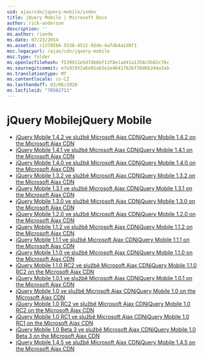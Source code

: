 ```yaml
---
uid: ajax/cdn/jquery-mobile/index
title: jQuery Mobile | Microsoft Docs
author: rick-anderson
description: ''
ms.author: riande
ms.date: 07/23/2014
ms.assetid: c13785b6-5538-4511-92de-4afdb4a1d0f1
msc.legacyurl: /ajax/cdn/jquery-mobile
msc.type: folder
ms.openlocfilehash: f539911e5d7db6bf13f8e1ad41a1358c5b02c76c
ms.sourcegitcommit: e7e91932a6e91a63e2e46417626f39d6b244a3ab
ms.translationtype: MT
ms.contentlocale: cs-CZ
ms.lasthandoff: 03/06/2020
ms.locfileid: "78562711"
---
```

# <a name="jquery-mobile"></a><span data-ttu-id="78c67-102">jQuery Mobile</span><span class="sxs-lookup"><span data-stu-id="78c67-102">jQuery Mobile</span></span>

- [<span data-ttu-id="78c67-103">jQuery Mobile 1.4.2 ve službě Microsoft Ajax CDN</span><span class="sxs-lookup"><span data-stu-id="78c67-103">jQuery Mobile 1.4.2 on the Microsoft Ajax CDN</span></span>](cdnjquerymobile142.md)
- [<span data-ttu-id="78c67-104">jQuery Mobile 1.4.1 ve službě Microsoft Ajax CDN</span><span class="sxs-lookup"><span data-stu-id="78c67-104">jQuery Mobile 1.4.1 on the Microsoft Ajax CDN</span></span>](cdnjquerymobile141.md)
- [<span data-ttu-id="78c67-105">jQuery Mobile 1.4.0 ve službě Microsoft Ajax CDN</span><span class="sxs-lookup"><span data-stu-id="78c67-105">jQuery Mobile 1.4.0 on the Microsoft Ajax CDN</span></span>](cdnjquerymobile140.md)
- [<span data-ttu-id="78c67-106">jQuery Mobile 1.3.2 ve službě Microsoft Ajax CDN</span><span class="sxs-lookup"><span data-stu-id="78c67-106">jQuery Mobile 1.3.2 on the Microsoft Ajax CDN</span></span>](cdnjquerymobile132.md)
- [<span data-ttu-id="78c67-107">jQuery Mobile 1.3.1 ve službě Microsoft Ajax CDN</span><span class="sxs-lookup"><span data-stu-id="78c67-107">jQuery Mobile 1.3.1 on the Microsoft Ajax CDN</span></span>](cdnjquerymobile131.md)
- [<span data-ttu-id="78c67-108">jQuery Mobile 1.3.0 ve službě Microsoft Ajax CDN</span><span class="sxs-lookup"><span data-stu-id="78c67-108">jQuery Mobile 1.3.0 on the Microsoft Ajax CDN</span></span>](cdnjquerymobile130.md)
- [<span data-ttu-id="78c67-109">jQuery Mobile 1.2.0 ve službě Microsoft Ajax CDN</span><span class="sxs-lookup"><span data-stu-id="78c67-109">jQuery Mobile 1.2.0 on the Microsoft Ajax CDN</span></span>](cdnjquerymobile120.md)
- [<span data-ttu-id="78c67-110">jQuery Mobile 1.1.2 ve službě Microsoft Ajax CDN</span><span class="sxs-lookup"><span data-stu-id="78c67-110">jQuery Mobile 1.1.2 on the Microsoft Ajax CDN</span></span>](cdnjquerymobile112.md)
- [<span data-ttu-id="78c67-111">jQuery Mobile 1.1.1 ve službě Microsoft Ajax CDN</span><span class="sxs-lookup"><span data-stu-id="78c67-111">jQuery Mobile 1.1.1 on the Microsoft Ajax CDN</span></span>](cdnjquerymobile111.md)
- [<span data-ttu-id="78c67-112">jQuery Mobile 1.1.0 ve službě Microsoft Ajax CDN</span><span class="sxs-lookup"><span data-stu-id="78c67-112">jQuery Mobile 1.1.0 on the Microsoft Ajax CDN</span></span>](cdnjquerymobile110.md)
- [<span data-ttu-id="78c67-113">jQuery Mobile 1.1.0 RC2 ve službě Microsoft Ajax CDN</span><span class="sxs-lookup"><span data-stu-id="78c67-113">jQuery Mobile 1.1.0 RC2 on the Microsoft Ajax CDN</span></span>](cdnjquerymobile110rc2.md)
- [<span data-ttu-id="78c67-114">jQuery Mobile 1.0.1 ve službě Microsoft Ajax CDN</span><span class="sxs-lookup"><span data-stu-id="78c67-114">jQuery Mobile 1.0.1 on the Microsoft Ajax CDN</span></span>](cdnjquerymobile101.md)
- [<span data-ttu-id="78c67-115">jQuery Mobile 1.0 ve službě Microsoft Ajax CDN</span><span class="sxs-lookup"><span data-stu-id="78c67-115">jQuery Mobile 1.0 on the Microsoft Ajax CDN</span></span>](cdnjquerymobile10.md)
- [<span data-ttu-id="78c67-116">jQuery Mobile 1.0 RC2 ve službě Microsoft Ajax CDN</span><span class="sxs-lookup"><span data-stu-id="78c67-116">jQuery Mobile 1.0 RC2 on the Microsoft Ajax CDN</span></span>](cdnjquerymobile10rc2.md)
- [<span data-ttu-id="78c67-117">jQuery Mobile 1.0 RC1 ve službě Microsoft Ajax CDN</span><span class="sxs-lookup"><span data-stu-id="78c67-117">jQuery Mobile 1.0 RC1 on the Microsoft Ajax CDN</span></span>](cdnjquerymobile10rc1.md)
- [<span data-ttu-id="78c67-118">jQuery Mobile 1.0 Beta 3 ve službě Microsoft Ajax CDN</span><span class="sxs-lookup"><span data-stu-id="78c67-118">jQuery Mobile 1.0 Beta 3 on the Microsoft Ajax CDN</span></span>](cdnjquerymobile10b3.md)
- [<span data-ttu-id="78c67-119">jQuery Mobile 1.4.5 ve službě Microsoft Ajax CDN</span><span class="sxs-lookup"><span data-stu-id="78c67-119">jQuery Mobile 1.4.5 on the Microsoft Ajax CDN</span></span>](cdnjquerymobile145.md)
